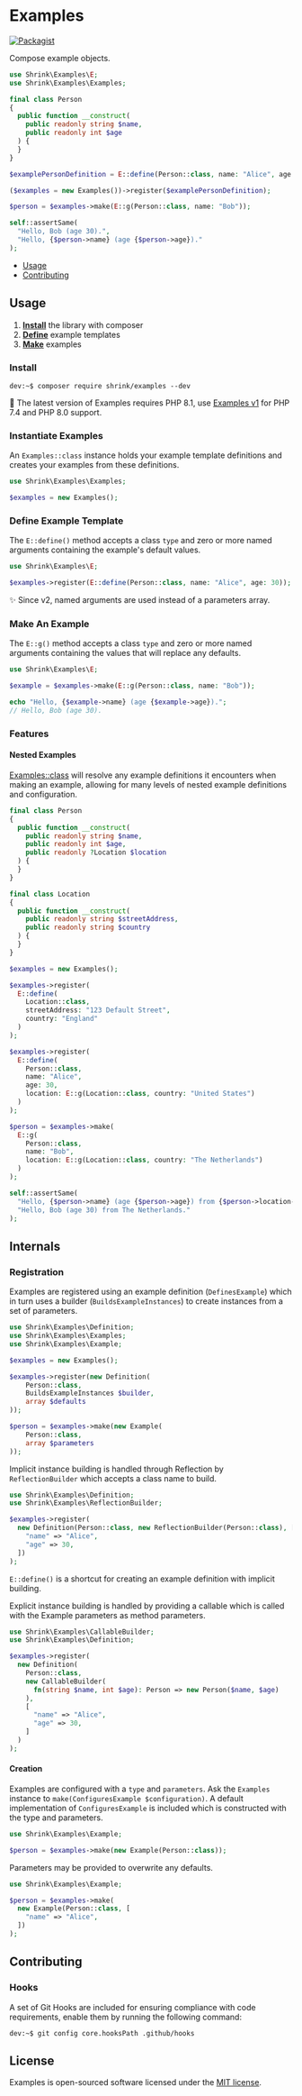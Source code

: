 # Examples

[![Packagist](https://img.shields.io/packagist/v/shrink/examples.svg)][packagist]

Compose example objects.

```php
use Shrink\Examples\E;
use Shrink\Examples\Examples;

final class Person
{
  public function __construct(
    public readonly string $name,
    public readonly int $age
  ) {
  }
}

$examplePersonDefinition = E::define(Person::class, name: "Alice", age: 30);

($examples = new Examples())->register($examplePersonDefinition);

$person = $examples->make(E::g(Person::class, name: "Bob"));

self::assertSame(
  "Hello, Bob (age 30).",
  "Hello, {$person->name} (age {$person->age})."
);
```

- [Usage](#usage)
- [Contributing](#contributing)

## Usage

1. [**Install**](#install) the library with composer
2. [**Define**](#define-example-template) example templates
3. [**Make**](#make-an-example) examples

### Install

```console
dev:~$ composer require shrink/examples --dev
```

:yarn: The latest version of Examples requires PHP 8.1, use
[Examples v1][examples/v1] for PHP 7.4 and PHP 8.0 support.

### Instantiate Examples

An `Examples::class` instance holds your example template definitions and
creates your examples from these definitions.

```php
use Shrink\Examples\Examples;

$examples = new Examples();
```

### Define Example Template

The `E::define()` method accepts a class `type` and zero or more named
arguments containing the example's default values.

```php
use Shrink\Examples\E;

$examples->register(E::define(Person::class, name: "Alice", age: 30));
```

:sparkles: Since v2, named arguments are used instead of a parameters array.

### Make An Example

The `E::g()` method accepts a class `type` and zero or more named arguments
containing the values that will replace any defaults.

```php
use Shrink\Examples\E;

$example = $examples->make(E::g(Person::class, name: "Bob"));

echo "Hello, {$example->name} (age {$example->age}).";
// Hello, Bob (age 30).
```

### Features

#### Nested Examples

[Examples::class] will resolve any example definitions it encounters when making
an example, allowing for many levels of nested example definitions and
configuration.

```php
final class Person
{
  public function __construct(
    public readonly string $name,
    public readonly int $age,
    public readonly ?Location $location
  ) {
  }
}

final class Location
{
  public function __construct(
    public readonly string $streetAddress,
    public readonly string $country
  ) {
  }
}

$examples = new Examples();

$examples->register(
  E::define(
    Location::class,
    streetAddress: "123 Default Street",
    country: "England"
  )
);

$examples->register(
  E::define(
    Person::class,
    name: "Alice",
    age: 30,
    location: E::g(Location::class, country: "United States")
  )
);

$person = $examples->make(
  E::g(
    Person::class,
    name: "Bob",
    location: E::g(Location::class, country: "The Netherlands")
  )
);

self::assertSame(
  "Hello, {$person->name} (age {$person->age}) from {$person->location->country}.",
  "Hello, Bob (age 30) from The Netherlands."
);
```

## Internals

### Registration

Examples are registered using an example definition (`DefinesExample`) which in
turn uses a builder (`BuildsExampleInstances`) to create instances from a set
of parameters.

```php
use Shrink\Examples\Definition;
use Shrink\Examples\Examples;
use Shrink\Examples\Example;

$examples = new Examples();

$examples->register(new Definition(
    Person::class,
    BuildsExampleInstances $builder,
    array $defaults
));

$person = $examples->make(new Example(
    Person::class,
    array $parameters
));
```

Implicit instance building is handled through Reflection by `ReflectionBuilder`
which accepts a class name to build.

```php
use Shrink\Examples\Definition;
use Shrink\Examples\ReflectionBuilder;

$examples->register(
  new Definition(Person::class, new ReflectionBuilder(Person::class), [
    "name" => "Alice",
    "age" => 30,
  ])
);
```

`E::define()` is a shortcut for creating an example definition with implicit
building.

Explicit instance building is handled by providing a callable which is called
with the Example parameters as method parameters.

```php
use Shrink\Examples\CallableBuilder;
use Shrink\Examples\Definition;

$examples->register(
  new Definition(
    Person::class,
    new CallableBuilder(
      fn(string $name, int $age): Person => new Person($name, $age)
    ),
    [
      "name" => "Alice",
      "age" => 30,
    ]
  )
);
```

#### Creation

Examples are configured with a `type` and `parameters`. Ask the `Examples`
instance to `make(ConfiguresExample $configuration)`. A default implementation
of `ConfiguresExample` is included which is constructed with the type and
parameters.

```php
use Shrink\Examples\Example;

$person = $examples->make(new Example(Person::class));
```

Parameters may be provided to overwrite any defaults.

```php
use Shrink\Examples\Example;

$person = $examples->make(
  new Example(Person::class, [
    "name" => "Alice",
  ])
);
```

## Contributing

### Hooks

A set of Git Hooks are included for ensuring compliance with code requirements,
enable them by running the following command:

```console
dev:~$ git config core.hooksPath .github/hooks
```

## License

Examples is open-sourced software licensed under the [MIT license][mit-license].

[mit-license]: https://choosealicense.com/licenses/mit/
[packagist]: https://packagist.org/packages/shrink/examples
[examples/v1]: https://github.com/shrink/examples/tree/v1
[examples::class]: src/Examples/Examples.php
